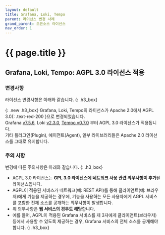 ```yaml
---
layout: default
title: Grafana, Loki, Tempo
parent: 라이선스 변경 사례
grand_parent: 오픈소스 라이선스
nav_order: 1
---
```

# {{ page.title }}

## Grafana, Loki, Tempo: AGPL 3.0 라이선스 적용
### 변경사항
라이선스 변경사항은 아래와 같습니다.
{: .h3_box}

{: .new .h3_box}
Grafana, Loki, Tempo의 라이선스가 Apache 2.0에서 <span>AGPL 3.0</span>{: .text-red-200 }으로 변경되었습니다.<br>
Grafana <a href="https://github.com/grafana/grafana/tree/v7.5.6" target="_blank" class="line">v7.5.6</a>, Loki <a href="https://github.com/grafana/loki/tree/v2.3.0" target="_blank" class="line">v2.3.0</a>, <a href="https://github.com/grafana/tempo/releases/tag/v0.7.0" target="_blank" class="line">Tempo v0.7.0</a> 부터 <span class="text-red-300"> AGPL 3.0</span> 라이선스가 적용됩니다.<br>
기타 플러그인(Plugin), 에이전트(Agent), 일부 라이브러리들은 Apache 2.0 라이선스를 그대로 유지합니다.<br>

### 주의 사항
변경에 따른 주의사항은 아래와 같습니다.
{: .h3_box}
- AGPL 3.0 라이선스는 **GPL 3.0 라이선스에 네트워크 사용 관련 의무사항이 추가**된 라이선스입니다.
- AGPL이 적용된 서비스가 네트워크(예: REST API)를 통해 클라이언트(예: 브라우저)에게 기능을 제공하는 경우에, 기능을 사용하는 모든 사용자에게 AGPL 서비스를 포함한 전체 소스를 공개하는 의무사항이 발생합니다.
- 위 의무사항은 **웹 서비스의 경우도 해당**합니다.
- 예를 들어, AGPL이 적용된 Grafana 서비스를 제 3자에게 클라이언트(브라우저) 등에서 사용할 수 있도록 제공하는 경우, Grafana 서비스의 전체 소스를 공개해야 합니다.
  {: .h3_box}
